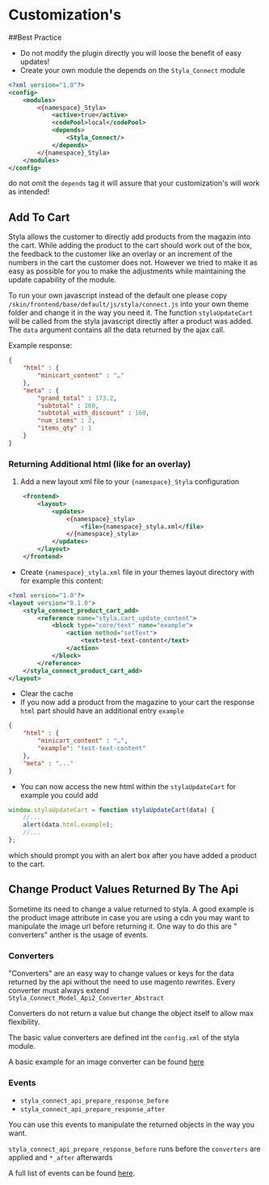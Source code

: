 # Customization's


##Best Practice
* Do not modify the plugin directly you will loose the benefit of easy updates!
* Create your own module the depends on the `Styla_Connect` module
```xml
<?xml version="1.0"?>
<config>
    <modules>
        <{namespace}_Styla>
            <active>true</active>
            <codePool>local</codePool>
            <depends>
                <Styla_Connect/>
            </depends>
        </{namespace}_Styla>
    </modules>
</config>
```
do not omit the `depends` tag it will assure that your customization's will work as intended!
 

## Add To Cart
Styla allows the customer to directly add products from the magazin into the cart.
While adding the product to the cart should work out of the box, 
the feedback to the customer like an overlay or an increment of the numbers in the cart the customer does not. 
However we tried to make it as easy as possible for you to make the adjustments while maintaining the update 
capability of the module.

To run your own javascript instead of the default one please copy `/skin/frontend/base/default/js/styla/connect.js` 
into your own theme folder and change it in the way you need it.
The function `stylaUpdateCart` will be called from the styla javascript directly after a product was added. 
The `data` argument contains all the data returned by the ajax call.

Example response:

```json
{
    "html" : {
        "minicart_content" : "…"
    },
    "meta" : {
        "grand_total" : 173.2,
        "subtotal" : 160,
        "subtotal_with_discount" : 160,
        "num_items" : 2,
        "items_qty" : 1
    }
}
```

### Returning Additional html (like for an overlay)

1. Add a new layout xml file to your `{namespace}_Styla` configuration
```xml
    <frontend>
        <layout>
            <updates>
                <{namespace}_styla>
                    <file>{namespace}_styla.xml</file>
                </{namespace}_styla>
            </updates>
        </layout>
    </frontend>
```

- Create `{namespace}_styla.xml` file in your themes layout directory with for example this content:
```xml
<?xml version="1.0"?>
<layout version="0.1.0">
    <styla_connect_product_cart_add>
        <reference name="styla.cart_update_content">
            <block type="core/text" name="example">
                <action method="setText">
                    <text>test-text-content</text>
                </action>
            </block>
        </reference>
    </styla_connect_product_cart_add>
</layout>
```

- Clear the cache
- If you now add a product from the magazine to your cart the response `html` part should have an additional entry `example`
```json
{
    "html" : {
        "minicart_content" : "…",
        "example": "test-text-content"
    },
    "meta" : "..."
}
```

- You can now access the new html within the `stylaUpdateCart` for example you could add
```javascript
window.stylaUpdateCart = function stylaUpdateCart(data) {
    //...
    alert(data.html.example);
    //...
};
```

which should prompt you with an alert box after you have added a product to the cart.

## Change Product Values Returned By The Api

Sometime its need to change a value returned to styla.
A good example is the product image attribute in case you are using a cdn you may want to manipulate the image url
before returning it. One way to do this are " converters" anther is the usage of events.

### Converters
"Converters" are an easy way to change values or keys for the data returned by the api without the need to use magento rewrites.
Every converter must always extend `Styla_Connect_Model_Api2_Converter_Abstract`

Converters do not return a value but change the object itself to allow max flexibility.

The basic value converters are defined int the `config.xml` of the styla module.

A basic example for an image converter can be found [here](example/converter-image.md)

### Events

* `styla_connect_api_prepare_response_before`
* `styla_connect_api_prepare_response_after`

You can use this events to manipulate the returned objects in the way you want.

`styla_connect_api_prepare_response_before` runs before the `converters` are applied and `*_after` afterwards

A full list of events can be found [here](events.md). 
